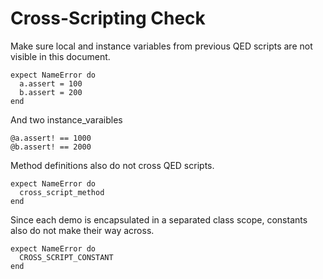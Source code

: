 # Cross-Scripting Check

Make sure local and instance variables from previous
QED scripts are not visible in this document.

    expect NameError do
      a.assert = 100
      b.assert = 200
    end

And two instance_varaibles

    @a.assert! == 1000
    @b.assert! == 2000

Method definitions also do not cross QED scripts.

    expect NameError do
      cross_script_method
    end

Since each demo is encapsulated in a separated class scope, constants also
do not make their way across.

    expect NameError do
      CROSS_SCRIPT_CONSTANT
    end

